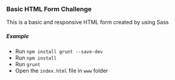 ### Basic HTML Form Challenge

This is a basic and responsive HTML form created by using Sass

##### Example

* Run `npm install grunt --save-dev`
* Run `npm install`
* Run `grunt`
* Open the `index.html` file in `www` folder
